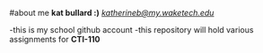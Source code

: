 #about me
**kat bullard :)**
*katherineb@my.waketech.edu*

-this is my school github account
-this repository will hold various assignments for **CTI-110**
